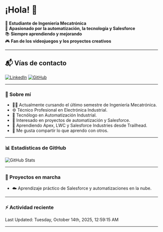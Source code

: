 # ¡Hola! 👋

:rocket: **Estudiante de Ingeniería Mecatrónica**  
:robot: **Apasionado por la automatización, la tecnología y Salesforce**  
:books: **Siempre aprendiendo y mejorando**  
🎮 **Fan de los videojuegos y los proyectos creativos**

---

## 📬 Vías de contacto

[![LinkedIn](https://img.shields.io/badge/LinkedIn-Camilo-blue?style=for-the-badge&logo=linkedin)](https://www.linkedin.com/in/andreycamiloromero/)
[![GitHub](https://img.shields.io/badge/GitHub-Camilo-black?style=for-the-badge&logo=github)](https://github.com/Chiky-007)

---

### 🚀 Sobre mí

- 👨‍🎓 Actualmente cursando el último semestre de Ingeniería Mecatrónica.  
- ⚙️ Técnico Profesional en Electrónica Industrial.  
- 🤖 Tecnólogo en Automatización Industrial.  
- 🧠 Interesado en proyectos de automatización y Salesforce.  
- 🌱 Aprendiendo Apex, LWC y Salesforce Industries desde Trailhead.  
- 💬 Me gusta compartir lo que aprendo con otros.

---

### 📊 Estadísticas de GitHub

![GitHub Stats](https://github-readme-stats.vercel.app/api?username=Chiky-007&show_icons=true&theme=radical)

---

### 🚧 Proyectos en marcha

- ☁️ Aprendizaje práctico de Salesforce y automatizaciones en la nube.

---

### ⚡ Actividad reciente
<!--RECENT_ACTIVITY:start-->
<!--RECENT_ACTIVITY:end-->

<!--RECENT_ACTIVITY:last_update-->
Last Updated: Tuesday, October 14th, 2025, 12:59:15 AM
<!--RECENT_ACTIVITY:last_update_end-->

---